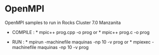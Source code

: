 # OpenMPI
OpenMPI samples to run in Rocks Cluster 7.0 Manzanita

* COMPILE :
          * mpic++ prog.cpp -o prog 
          or
          * mpic++ prog.c -o prog
          
- RUN :
      * mpirun -machinefile maquinas -np 10 -v prog
      or
      * mpiexec -machinefile maquinas -np 10 -v prog
